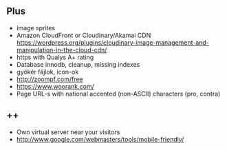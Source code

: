 ## Plus

- image sprites
- Amazon CloudFront or Cloudinary/Akamai CDN https://wordpress.org/plugins/cloudinary-image-management-and-manipulation-in-the-cloud-cdn/
- https with Qualys A+ rating
- Database innodb, cleanup, missing indexes
- gyökér fájlok, icon-ok
- http://zoompf.com/free
- https://www.woorank.com/
- Page URL-s with national accented (non-ASCII) characters (pro, contra)

## ++

- Own virtual server near your visitors
- http://www.google.com/webmasters/tools/mobile-friendly/
